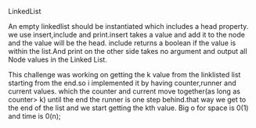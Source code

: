 LinkedList

An empty linkedlist should be instantiated which includes a head property.
we use insert,include and print.insert takes a value and add it to the node and the value will be the head.
include returns a boolean if the value is within the list.And
print on the other side takes no argument and output all Node values in the Linked List.


This challenge was working on getting the k  value from the linklisted list starting from the end.so i implemented it by having counter,runner and current values.
which the counter and current move together(as long as counter> k) until the end the runner is one step behind.that way we get to the end of the list and we start getting
the kth value.
Big o for space is 0(1) and time is 0(n);
